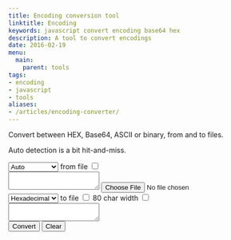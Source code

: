 ```yaml
---
title: Encoding conversion tool
linktitle: Encoding
keywords: javascript convert encoding base64 hex
description: A tool to convert encodings
date: 2016-02-19
menu:
  main:
    parent: tools
tags:
- encoding
- javascript
- tools
aliases:
- /articles/encoding-converter/
---
```


Convert between HEX, Base64, ASCII or binary, from and to files.

<!--more-->

Auto detection is a bit hit-and-miss.

<form>
<select id="srcType">
  <option value="auto">Auto</option>
  <option value="hex">Hexadecimal</option>
  <option value="base64">Base64</option>
  <option value="ascii">ASCII</option>
  <option value="bin">Binary</option>
</select>
<label>from file <input type="checkbox" id="srcIsFile" value="1" /></label>
<br>
<textarea id="src" class="textarea textarea--code"></textarea>
<input type="file" id="srcFile"></input>
<br>
<select id="dstType">
  <option value="hex">Hexadecimal</option>
  <option value="base64">Base64</option>
  <option value="ascii">ASCII</option>
  <option value="array">Byte array</option>
</select>
<label>to file <input type="checkbox" id="dstIsFile" value="1" /></label>
<label>80 char width <input type="checkbox" id="fixedWidth" value="1" /></label>
<br>
<textarea id="dst" class="textarea textarea--code"></textarea>
<br>
<button id="convert">Convert</button>
<button id="srcReset">Clear</button>
</form>
